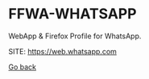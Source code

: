 # FFWA-WHATSAPP
 
 WebApp & Firefox Profile for WhatsApp.
 
 SITE: https://web.whatsapp.com

 [Go back](https://portable-linux-apps.github.io/apps.html)
